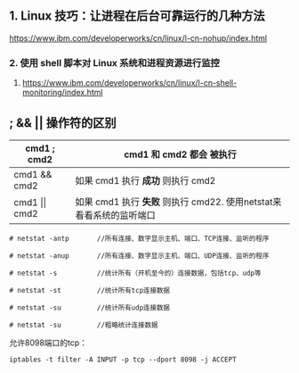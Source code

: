 ## 1. Linux 技巧：让进程在后台可靠运行的几种方法

https://www.ibm.com/developerworks/cn/linux/l-cn-nohup/index.html

### 2. 使用 shell 脚本对 Linux 系统和进程资源进行监控

1. https://www.ibm.com/developerworks/cn/linux/l-cn-shell-monitoring/index.html

## ; && || 操作符的区别

| cmd1 ; cmd2    | cmd1 和 cmd2 **都会** 被执行                   |
| -------------- | ---------------------------------------- |
| cmd1 && cmd2   | 如果 cmd1 执行 **成功** 则执行 cmd2               |
| cmd1 \|\| cmd2 | 如果 cmd1 执行 **失败** 则执行 cmd22. 使用netstat来看看系统的监听端口 |

```
# netstat -antp       //所有连接、数字显示主机、端口、TCP连接、监听的程序

# netstat -anup       //所有连接、数字显示主机、端口、UDP连接、监听的程序

# netstat -s          //统计所有（开机至今的）连接数据，包括tcp、udp等

# netstat -st         //统计所有tcp连接数据

# netstat -su         //统计所有udp连接数据

# netstat -su         //粗略统计连接数据
```
允许8098端口的tcp：
```
iptables -t filter -A INPUT -p tcp --dport 8098 -j ACCEPT
```